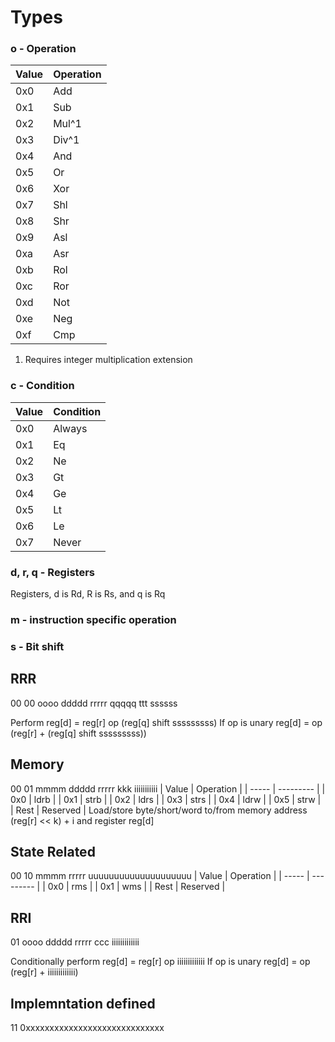 # Types

### o - Operation
| Value | Operation |
| ----- | --------- |
| 0x0   | Add       |
| 0x1   | Sub       |
| 0x2   | Mul^1     |
| 0x3   | Div^1     |
| 0x4   | And       |
| 0x5   | Or        |
| 0x6   | Xor       |
| 0x7   | Shl       |
| 0x8   | Shr       |
| 0x9   | Asl       |
| 0xa   | Asr       |
| 0xb   | Rol       |
| 0xc   | Ror       |
| 0xd   | Not       |
| 0xe   | Neg       |
| 0xf   | Cmp       |

1. Requires integer multiplication extension

### c - Condition
| Value | Condition |
| ----- | --------- |
| 0x0   | Always    |
| 0x1   | Eq        |
| 0x2   | Ne        |
| 0x3   | Gt        |
| 0x4   | Ge        |
| 0x5   | Lt        |
| 0x6   | Le        |
| 0x7   | Never     |

### d, r, q - Registers
Registers, d is Rd, R is Rs, and q is Rq

### m - instruction specific operation

### s - Bit shift

## RRR
00 00 oooo ddddd rrrrr qqqqq ttt ssssss

Perform reg[d] = reg[r] op (reg[q] shift sssssssss)
If op is unary reg[d] = op (reg[r] + (reg[q] shift sssssssss))

## Memory
00 01 mmmm ddddd rrrrr kkk iiiiiiiiiii
| Value | Operation |
| ----- | --------- |
| 0x0   | ldrb      |
| 0x1   | strb      |
| 0x2   | ldrs      |
| 0x3   | strs      |
| 0x4   | ldrw      |
| 0x5   | strw      |
| Rest  | Reserved  |
Load/store byte/short/word to/from memory address (reg[r] << k) + i and register reg[d]

## State Related
00 10 mmmm rrrrr uuuuuuuuuuuuuuuuuuuu
| Value | Operation |
| ----- | --------- |
| 0x0   | rms       |
| 0x1   | wms       |
| Rest  | Reserved  |

## RRI
01 oooo ddddd rrrrr ccc iiiiiiiiiiiii

Conditionally perform reg[d] = reg[r] op iiiiiiiiiiiii
If op is unary reg[d] = op (reg[r] + iiiiiiiiiiiii)

## Implemntation defined
11 0xxxxxxxxxxxxxxxxxxxxxxxxxxxxx